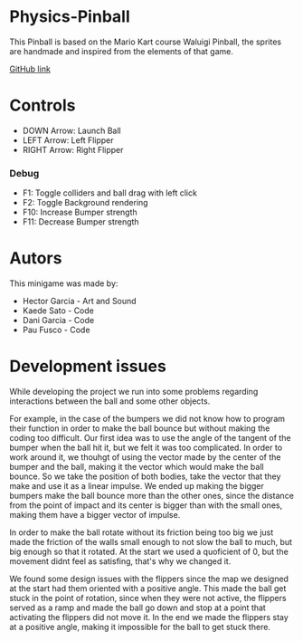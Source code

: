 # Physics-Pinball
This Pinball is based on the Mario Kart course Waluigi Pinball, the sprites are handmade and inspired from the elements of that game.

[GitHub link](https://github.com/PauFusco/Physics-Pinball)
# Controls
- DOWN  Arrow: Launch Ball
- LEFT  Arrow: Left  Flipper
- RIGHT Arrow: Right Flipper

### Debug
  - F1: Toggle colliders and ball drag with left click
  - F2: Toggle Background rendering
  - F10: Increase Bumper strength
  - F11: Decrease Bumper strength

# Autors
This minigame was made by:
  - Hector Garcia - Art and Sound
  - Kaede Sato - Code
  - Dani Garcia - Code
  - Pau Fusco - Code

# Development issues
While developing the project we run into some problems regarding interactions between the ball and some other objects.

For example, in the case of the bumpers we did not know how to program their function in order to make the ball bounce but without making the coding too difficult. Our first idea was to use the angle of the tangent of the bumper when the ball hit it, but we felt it was too complicated. In order to work around it, we thouhgt of using the vector made by the center of the bumper and the ball, making it the vector which would make the ball bounce. So we take the position of both bodies, take the vector that they make and use it as a linear impulse. We ended up making the bigger bumpers make the ball bounce more than the other ones, since the distance from the point of impact and its center is bigger than with the small ones, making them have a bigger vector of impulse.

In order to make the ball rotate without its friction being too big we just made the friction of the walls small enough to not slow the ball to much, but big enough so that it rotated. At the start we used a quoficient of 0, but the movement didnt feel as satisfing, that's why we changed it.

We found some design issues with the flippers since the map we designed at the start had them oriented with a positive angle. This made the ball get stuck in the point of rotation, since when they were not active, the flippers served as a ramp and made the ball go down and stop at a point that activating the flippers did not move it. In the end we made the flippers stay at a positive angle, making it impossible for the ball to get stuck there.
